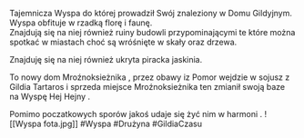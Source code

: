 Tajemnicza Wyspa do której prowadził Swój znaleziony w Domu Gildyjnym.  
Wyspa obfituje w rzadką florę i faunę.  
Znajdują się na niej również ruiny budowli przypominającymi te które można spotkać w miastach choć są wróśnięte w skały oraz drzewa.

Znajduję się na niej również ukryta piracka jaskinia.

To nowy dom Mroźnoksieżnika , przez obawy iz Pomor wejdzie w sojusz z Gildia Tartaros i sprzeda miejsce Mroźnoksieżnika ten zmianił swoją baze na Wyspę Hej Hejny .

Pomimo poczatkowych sporów jakoś udaje się żyć nim w harmoni .
![[Wyspa fota.jpg]]
#Wyspa #Drużyna #GildiaCzasu
